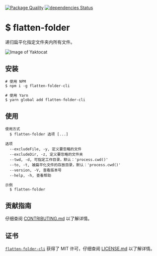 [![Package Quality](https://npm.packagequality.com/shield/flatten-folder-cli.svg)](https://packagequality.com/#?package=flatten-folder-cli) [![dependencies Status](https://david-dm.org/itonyyo/flatten-folder-cli/status.svg)](https://david-dm.org/itonyyo/flatten-folder-cli)

# $ flatten-folder

递归扁平化指定文件夹内所有文件。

![Image of Yaktocat](https://raw.githubusercontent.com/iTonyYo/flatten-folder/master/example.gif)

## 安装

```shell
# 使用 NPM
$ npm i -g flatten-folder-cli

# 使用 Yarn
$ yarn global add flatten-folder-cli
```

## 使用

```
使用方式
  $ flatten-folder 选项 [...]

选项
  --excludeFile, -y, 定义要忽略的文件
  --excludeDir, -z, 定义要忽略的文件夹
  --twd, -d, 可指定工作目录，默认：'process.cwd()'
  --to, -t, 被扁平化文件的存放目录，默认：'process.cwd()'
  --version, -V, 查看版本号
  --help, -h, 查看帮助

示例
  $ flatten-folder
```

## 贡献指南

仔细查阅 [CONTRIBUTING.md][贡献指南] 以了解详情。

## 证书

[`flatten-folder-cli`][flatten-folder-cli] 获得了 MIT 许可，仔细查阅 [LICENSE.md][证书] 以了解详情。



[贡献指南]: https://github.com/iTonyYo/flatten-folder-cli/blob/master/CONTRIBUTING.md

[证书]: https://github.com/iTonyYo/flatten-folder-cli/blob/master/LICENSE.md

[flatten-folder-cli]: https://github.com/iTonyYo/flatten-folder-cli
